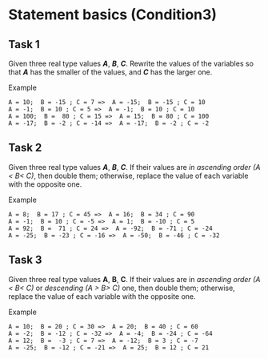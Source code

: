 # Statement basics (Condition3)




## Task 1 
Given three real type values **_A_**, **_B_**, **_C_**. Rewrite the values of the variables so that **_A_** has the smaller of the values, and **_C_** has the larger one. 

 
Example 

```
A = 10;  B = -15 ; C = 7 =>  A = -15;  B = -15 ; C = 10
A = -1;  B = 10 ; C = 5 =>  A = -1;  B = 10 ; C = 10
A = 100;  B =  80 ; C = 15 =>  A = 15;  B = 80 ; C = 100
A = -17;  B = -2 ; C = -14 =>  A = -17;  B = -2 ; C = -2
```
 
## Task 2
Given three real type values **_A_**, **_B_**, **_C_**. If their values are _in ascending order (A < B< C)_, then double them; otherwise, replace the value of each variable with the opposite one. 

Example 

```
A = 8;  B = 17 ; C = 45 =>  A = 16;  B = 34 ; C = 90
A = -1;  B = 10 ; C = -5 =>  A = 1;  B = -10 ; C = 5
A = 92;  B =  71 ; C = 24 =>  A = -92;  B = -71 ; C = -24
A = -25;  B = -23 ; C = -16 =>  A = -50;  B = -46 ; C = -32
```

## Task 3
Given three real type values **A**, **B**, **C**. If their values are in _ascending order (A < B< C)_ or _descending (A > B> C)_ one, then double them; otherwise, replace the value of each variable with the opposite one. 

Example 

```
A = 10;  B = 20 ; C = 30 =>  A = 20;  B = 40 ; C = 60
A = -2;  B = -12 ; C = -32 =>  A = -4;  B = -24 ; C = -64
A = 12;  B =  -3 ; C = 7 =>  A = -12;  B = 3 ; C = -7
A = -25;  B = -12 ; C = -21 =>  A = 25;  B = 12 ; C = 21
```
